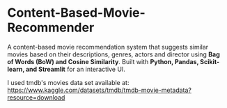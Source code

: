 # Content-Based-Movie-Recommender
A content-based movie recommendation system that suggests similar movies based on their descriptions, genres, actors and director using **Bag of Words (BoW) and Cosine Similarity**. 
Built with **Python, Pandas, Scikit-learn, and Streamlit** for an interactive UI.  

I used tmdb's movies data set available at: https://www.kaggle.com/datasets/tmdb/tmdb-movie-metadata?resource=download
